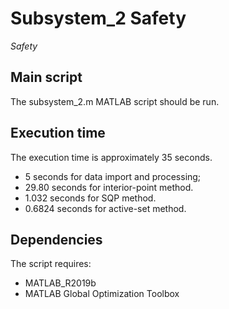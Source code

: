 Subsystem_2 Safety
=======

*Safety*


Main script 
-------
The subsystem_2.m MATLAB script should be run.

Execution time
-------
The execution time is approximately 35 seconds.

- 5 seconds for data import and processing;
- 29.80 seconds for interior-point method.
- 1.032 seconds for SQP method.
- 0.6824 seconds for active-set method.


Dependencies
-------
The script requires:
- MATLAB_R2019b
- MATLAB Global Optimization Toolbox
